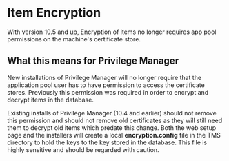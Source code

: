 [title]: # (Item Encryption)
[tags]: # (10.5+ new behavior)
[priority]: # (1599)
# Item Encryption

With version 10.5 and up, Encryption of items no longer requires app pool permissions on the machine's certificate store.

## What this means for Privilege Manager

New installations of Privilege Manager will no longer require that the application pool user has to have permission to access the certificate stores. Previously this permission was required in order to encrypt and decrypt items in the database.

Existing installs of Privilege Manager (10.4 and earlier) should not remove this permission and should not remove old certificates as they will still need them to decrypt old items which predate this change. Both the web setup page and the installers will create a local __encryption.config__ file in the TMS directory to hold the keys to the key stored in the database. This file is highly sensitive and should be regarded with caution.
